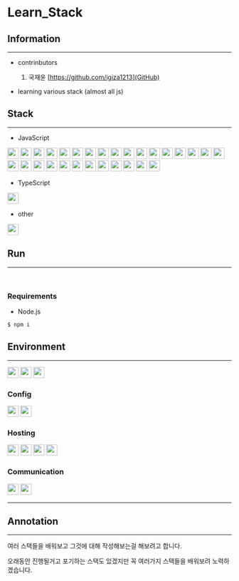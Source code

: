 # Learn_Stack

## Information

---

- contrinbutors

  1. 국재윤 [https://github.com/igiza1213](GitHub)

- learning various stack (almost all js)

## Stack

---

- JavaScript

<img height='25' src="https://img.shields.io/badge/JavaScript-F7DF1E?style=flat-square&logo=javascript&logoColor=white"/>
<img height='25' src="https://img.shields.io/badge/Express-000000?style=flat-square&logo=express&logoColor=white"/>
<img height='25' src="https://img.shields.io/badge/Next%2ejs-000000?style=flat-square&logo=nextdotjs&logoColor=white"/>
<img height='25' src="https://img.shields.io/badge/Jss-F7DF1E?style=flat-square&logo=jss&logoColor=white"/>
<img height='25' src="https://img.shields.io/badge/D3%2Ejs-F9A03C?style=flat-square&logo=d3dotjs&logoColor=white"/>

<img height='25' src="https://img.shields.io/badge/p5%2Ejs-ED225D?style=flat-square&logo=d3dotjs&logoColor=white"/>
<img height='25' src="https://img.shields.io/badge/avajs-4B4B77?style=flat-square&logo=avajs&logoColor=white"/>
<img height='25' src="https://img.shields.io/badge/vue%2Ejs-4FC08D?style=flat-square&logo=vuedotjs&logoColor=white"/>
<img height='25' src="https://img.shields.io/badge/NestJS-E0234E?style=flat-square&logo=nestjs&logoColor=white"/>
<img height='25' src="https://img.shields.io/badge/nuxt%2Ejs-00DC82?style=flat-square&logo=nuxtdotjs&logoColor=white"/>

<img height='25' src="https://img.shields.io/badge/Web3%2Ejs-F16822?style=flat-square&logo=web3dotjs&logoColor=white"/>
<img height='25' src="https://img.shields.io/badge/Wiki%2Ejs-1976D2?style=flat-square&logo=wikidotjs&logoColor=white"/>
<img height='25' src="https://img.shields.io/badge/Chart%2Ejs-FF6384?style=flat-square&logo=chartdotjs&logoColor=white"/>
<img height='25' src="https://img.shields.io/badge/Ember%2Ejs-E04E39?style=flat-square&logo=emberdotjs&logoColor=white"/>
<img height='25' src="https://img.shields.io/badge/Three%2Ejs-E04E39?style=flat-square&logo=threedotjs&logoColor=white"/>

<img height='25' src="https://img.shields.io/badge/AdonisJS-5A45FF?style=flat-square&logo=adonisjs&logoColor=white"/>
<img height='25' src="https://img.shields.io/badge/Alpine%2Ejs-8BC0D0?style=flat-square&logo=alpinedotjs&logoColor=white"/>
<img height='25' src="https://img.shields.io/badge/Matter%2Ejs-4B5562?style=flat-square&logo=matterdotjs&logoColor=white"/>
<img height='25' src="https://img.shields.io/badge/reveal%2Ejs-F2E142?style=flat-square&logo=revealdotjs&logoColor=white"/>
<img height='25' src="https://img.shields.io/badge/rollup%2Ejs-EC4A3F?style=flat-square&logo=rollupdotjs&logoColor=white"/>

<img height='25' src="https://img.shields.io/badge/AngularJS-E23237?style=flat-square&logo=angularjs&logoColor=white"/>
<img height='25' src="https://img.shields.io/badge/RedwoodJS-BF4722?style=flat-square&logo=redwoodjs&logoColor=white"/>
<img height='25' src="https://img.shields.io/badge/Backbone%2Ejs-0071B5?style=flat-square&logo=backbonedotjs&logoColor=white"/>
<img height='25' src="https://img.shields.io/badge/CodeceptJS-F6E05E?style=flat-square&logo=codeceptjs&logoColor=white"/>
<img height='25' src="https://img.shields.io/badge/InteractJS-2599ED?style=flat-square&logo=interactjs&logoColor=white"/>

<img height='25' src="https://img.shields.io/badge/Cytoscape%2Ejs-F7DF1E?style=flat-square&logo=cytoscapedotjs&logoColor=white"/>
<img height='25' src="https://img.shields.io/badge/Handlebars%2Ejs-000000?style=flat-square&logo=handlebarsdotjs&logoColor=white"/>
<img height='25' src="https://img.shields.io/badge/Neutralinojs-F89901?style=flat-square&logo=neutralinojs&logoColor=white"/>
<img height='25' src="https://img.shields.io/badge/Underscore%2Ejs-0371B5?style=flat-square&logo=underscoredotjs&logoColor=white"/>

- TypeScript

<img height='25' src="https://img.shields.io/badge/TypeScript-3178C6?style=flat-square&logo=typescript&logoColor=white"/>

- other

<img height='25' src="https://img.shields.io/badge/Go-00ADD8?style=flat-square&logo=go&logoColor=white"/>

## Run

---

</br>

### Requirements

- Node.js

```bash
$ npm i
```

## Environment

---

<img height='25' src="https://img.shields.io/badge/Visual Studio Code-007ACC?style=flat-square&logo=Visual Studio Code&logoColor=white"/> <img height='25' src="https://img.shields.io/badge/Git-F05032?style=flat-square&logo=Git&logoColor=white"/> <img height='25' src="https://img.shields.io/badge/GitHub-181717?style=flat-square&logo=GitHub&logoColor=white"/>

### Config

<img height='25' src="https://img.shields.io/badge/npm-CB3837?style=flat-square&logo=npm&logoColor=white"/> <img height='25' src="https://img.shields.io/badge/Yarn-2C8EBB?style=flat-square&logo=yarn&logoColor=white"/>

### Hosting

<img height='25' src="https://img.shields.io/badge/Vercel-000000?style=flat-square&logo=Vercel&logoColor=white"/> <img height='25' src="https://img.shields.io/badge/Amazon%20AWS-232F3E?style=flat-square&logo=amazonaws&logoColor=white"/> <img height='25' src="https://img.shields.io/badge/Amazon%20EC2-FF9900?style=flat-square&logo=amazonec2&logoColor=white"/> <img height='25' src="https://img.shields.io/badge/PM2-2B037A?style=flat-square&logo=pm2&logoColor=white"/>

### Communication

<img height='25' src="https://img.shields.io/badge/Discord-5865F2?style=flat-square&logo=Discord&logoColor=white"/> <img height='25' src="https://img.shields.io/badge/Slack-4A154B?style=flat-square&logo=slack&logoColor=white"/>

---

## Annotation

---

여러 스택들을 배워보고 그것에 대해 작성해보는걸 해보려고 합니다.

오래동안 진행될거고 포기하는 스택도 있겠지만 꼭 여러가지 스택들을 배워보려 노력하겠습니다.
